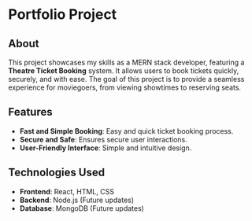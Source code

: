 # Portfolio Project 

## About

This project showcases my skills as a MERN stack developer, featuring a **Theatre Ticket Booking** system. It allows users to book tickets quickly, securely, and with ease. The goal of this project is to provide a seamless experience for moviegoers, from viewing showtimes to reserving seats.

## Features

- **Fast and Simple Booking**: Easy and quick ticket booking process.
- **Secure and Safe**: Ensures secure user interactions.
- **User-Friendly Interface**: Simple and intuitive design.

## Technologies Used

- **Frontend**: React, HTML, CSS
- **Backend**: Node.js (Future updates)
- **Database**: MongoDB (Future updates)
